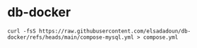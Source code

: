 # db-docker

```
curl -fsS https://raw.githubusercontent.com/elsadadoun/db-docker/refs/heads/main/compose-mysql.yml > compose.yml

```
